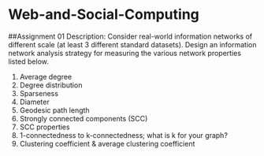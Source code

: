 # Web-and-Social-Computing

##Assignment 01 Description:
Consider real-world information networks of different scale (at least 3 different standard
datasets).
Design an information network analysis strategy for measuring the various network
properties listed below.
1. Average degree
2. Degree distribution
3. Sparseness
4. Diameter
5. Geodesic path length
6. Strongly connected components (SCC)
7. SCC properties
8. 1-connectedness to k-connectedness; what is k for your graph?
9. Clustering coefficient & average clustering coefficient 
